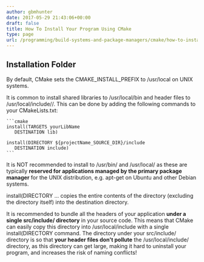 ```yaml
---
author: gbmhunter
date: 2017-05-29 21:43:06+00:00
draft: false
title: How To Install Your Program Using CMake
type: page
url: /programming/build-systems-and-package-managers/cmake/how-to-install-your-program-using-cmake
---
```


## Installation Folder

By default, CMake sets the CMAKE_INSTALL_PREFIX to /usr/local on UNIX systems.

It is common to install shared libraries to /usr/local/bin and header files to /usr/local/include/<project-name>/. This can be done by adding the following commands to your CMakeLists.txt:

    ```cmake
    install(TARGETS yourLibName
       DESTINATION lib)
    
    install(DIRECTORY ${projectName_SOURCE_DIR}/include
       DESTINATION include)
    ```

It is NOT recommended to install to /usr/bin/ and /usr/local/ as these are typically **reserved for applications managed by the primary package manager** for the UNIX distribution, e.g. apt-get on Ubuntu and other Debian systems.

install(DIRECTORY ... copies the entire contents of the directory (excluding the directory itself) into the destination directory.

It is recommended to bundle all the headers of your application **under a single src/include/<project-name> directory** in your source code. This means that CMake can easily copy this directory into /usr/local/include with a single install(DIRECTORY command. The <project-name> directory under your src/include/ directory is so that **your header files don't pollute** the /usr/local/include/ directory, as this directory can get large, making it hard to uninstall your program, and increases the risk of naming conflicts!
